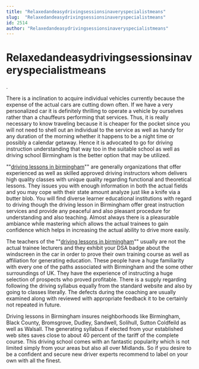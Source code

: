 ```yaml
---
title: "Relaxedandeasydrivingsessionsinaveryspecialistmeans"
slug:  "Relaxedandeasydrivingsessionsinaveryspecialistmeans"
id: 2514
author: "Relaxedandeasydrivingsessionsinaveryspecialistmeans"
---
```


# Relaxedandeasydrivingsessionsinaveryspecialistmeans

.

There is a inclination to acquire individual vehicles currently because
the expense of the actual cars are cutting down often. If we have a very
personalized car it is definitely thrilling to operate a vehicle by
ourselves rather than a chauffeurs performing that services. Thus, it is
really necessary to know traveling because it is cheaper for the pocket
since you will not need to shell out an individual to the service as
well as handy for any duration of the morning whether it happens to be a
night time or possibly a calendar getaway. Hence it is advocated to go
for driving instruction understanding that way too in the suitable
school as well as driving school Birmingham is the better option that
may be utilized.

""<a href="http://www.drivinglessonbirmingham.co.uk">driving lessons in
birmingham</a>"" are generally organizations that offer experienced as
well as skilled approved driving instructors whom delivers high quality
classes with unique quality regarding functional and theoretical
lessons. They issues you with enough information in both the actual
fields and you may cope with their state amount analyze just like a
knife via a butter blob. You will find diverse learner educational
institutions with regard to driving though the driving lesson in
Birmingham offer great instruction services and provide any peaceful and
also pleasant procedure for understanding and also teaching. Almost
always there is a pleasurable ambiance while mastering which allows the
actual trainees to gain confidence which helps in increasing the actual
ability to drive more easily.

The teachers of the
""<a href="http://www.drivinglessonbirmingham.co.uk">driving lessons in
birmingham</a>"" usually are not the actual trainee lecturers and they
exhibit your DSA badge about the windscreen in the car in order to prove
their own training course as well as affiliation for generating
education. These people have a huge familiarity with every one of the
paths associated with Birmingham and the some other surroundings of UK.
They have the experience of instructing a huge selection of prospects
who proved profitable. There is a supply regarding following the driving
syllabus equally from the standard website and also by going to classes
literally. The defects during the coaching are usually examined along
with reviewed with appropriate feedback it to be certainly not repeated
in future.

Driving lessons in Birmingham insures neighborhoods like Birmingham,
Black County, Bromsgrove, Dudley, Sandwell, Solihull, Sutton Coldfeild
as well as Walsall. The generating syllabus if elected from your
established web sites saves close to about 40 percent of the tariff of
the complete course. This driving school comes with an fantastic
popularity which is not limited simply from your areas but also all over
Midlands. So if you desire to be a confident and secure new driver
experts recommend to label on your own with all the finest.
